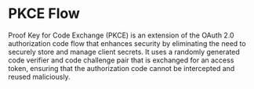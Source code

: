 # PKCE Flow


Proof Key for Code Exchange (PKCE) is an extension of the OAuth 2.0 authorization code flow that enhances security by eliminating the need to securely store and manage client secrets. It uses a randomly generated code verifier and code challenge pair that is exchanged for an access token, ensuring that the authorization code cannot be intercepted and reused maliciously.
